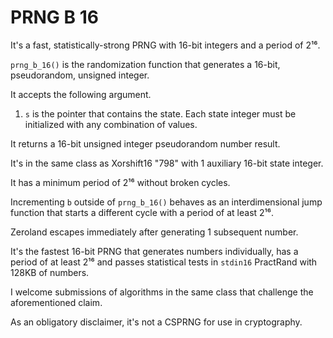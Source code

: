 # PRNG B 16

It's a fast, statistically-strong PRNG with 16-bit integers and a period of 2¹⁶.

`prng_b_16()` is the randomization function that generates a 16-bit, pseudorandom, unsigned integer.

It accepts the following argument.

1. `s` is the pointer that contains the state. Each state integer must be initialized with any combination of values.

It returns a 16-bit unsigned integer pseudorandom number result.

It's in the same class as Xorshift16 "798" with 1 auxiliary 16-bit state integer.

It has a minimum period of 2¹⁶ without broken cycles.

Incrementing `b` outside of `prng_b_16()` behaves as an interdimensional jump function that starts a different cycle with a period of at least 2¹⁶.

Zeroland escapes immediately after generating 1 subsequent number.

It's the fastest 16-bit PRNG that generates numbers individually, has a period of at least 2¹⁶ and passes statistical tests in `stdin16` PractRand with 128KB of numbers.

I welcome submissions of algorithms in the same class that challenge the aforementioned claim.

As an obligatory disclaimer, it's not a CSPRNG for use in cryptography.
